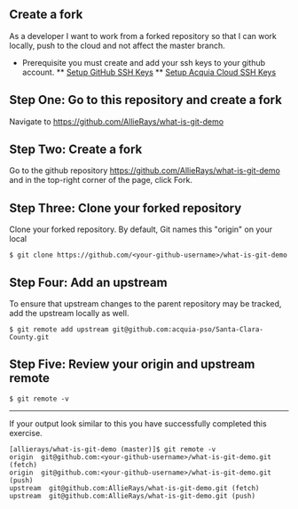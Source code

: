 ## Create a fork 

As a developer I want to work from a forked repository so that I can work locally, push to the cloud and not affect the master branch. 
* Prerequisite you must create and add your ssh keys to your github account.
** [Setup GitHub SSH Keys](https://help.github.com/articles/adding-a-new-ssh-key-to-your-github-account/)
** [Setup Acquia Cloud SSH Keys](https://docs.acquia.com/acquia-cloud/ssh/generate)

## Step One: Go to this repository and create a fork 
Navigate to https://github.com/AllieRays/what-is-git-demo

## Step Two: Create a fork 
Go to the  github repository https://github.com/AllieRays/what-is-git-demo \
and in the top-right corner of the page, click Fork.

## Step Three: Clone your forked repository
Clone your forked repository. By default, Git names this "origin" on your local 
```
$ git clone https://github.com/<your-github-username>/what-is-git-demo
```

## Step Four: Add an upstream 
To ensure that upstream changes to the parent repository may be tracked, add the upstream locally as well.
```
$ git remote add upstream git@github.com:acquia-pso/Santa-Clara-County.git
```

## Step Five: Review your origin and upstream remote 
```
$ git remote -v
```

--- 
If your output look similar to this you have successfully completed this exercise. 
```
[allierays/what-is-git-demo (master)]$ git remote -v
origin	git@github.com:<your-github-username>/what-is-git-demo.git (fetch)
origin	git@github.com:<your-github-username>/what-is-git-demo.git (push)
upstream  git@github.com:AllieRays/what-is-git-demo.git (fetch)
upstream  git@github.com:AllieRays/what-is-git-demo.git (push)
```